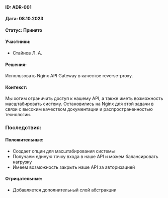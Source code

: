 #### ID: ADR-001

#### Дата: 08.10.2023

#### Статус: Принято

#### Участники:
* Стайнов Л. А.

#### Решения:
Использовать Nginx API Gateway в качестве reverse-proxy.

#### Контекст:
Мы хотим ограничить доступ к нашему API, а также иметь возможность масштабировать  систему. Остановились на Nginx для этой задачи в связи с высоким качеством документации и распространенностью технологии.

### Последствия:
#### Положительные:
* Создает опции для масштабирования системы
* Получаем единую точку входа в наше API и можем балансировать нагрузку
* Имеем возможность закрыть наше API за авторизацией
#### Отрицательные:
* Добавляется дополнительный слой абстракции